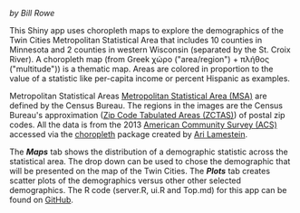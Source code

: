 *by Bill Rowe*

This Shiny app uses choropleth maps to explore the demographics of the Twin Cities Metropolitan Statistical Area that includes 10 counties in Minnesota and 2 counties in western Wisconsin (separated by the St. Croix River). A choropleth map (from Greek χώρο ("area/region") + πλήθος ("multitude")) is a thematic map.  Areas are colored in proportion to the value of a statistic like per-capita income or percent Hispanic as examples.

Metropolitan Statistical Areas [Metropolitan Statistical Area (MSA)](https://en.wikipedia.org/wiki/Metropolitan_statistical_area) are defined by the Census Bureau. The regions in the images are the Census Bureau's approximation ([Zip Code Tabulated Areas (ZCTAS)](https://www.census.gov/geo/reference/zctas.html)) of postal zip codes.  All the data is from the 2013 [American Community Survey (ACS)](http://www.census.gov/acs/www/) accessed via the [choropleth](https://cran.r-project.org/web/packages/choroplethr/choroplethr.pdf) package created by [Ari Lamestein](http://www.arilamstein.com/).

The ***Maps*** tab shows the distribution of a demographic statistic across the statistical area. The drop down can be used to chose the demographic that will be presented on the map of the Twin Cities.  The ***Plots*** tab creates scatter plots of the demographics versus other other selected demographics.  The R code (server.R, ui.R and Top.md) for this app can be found on [GitHub](https://github.com/wer61537/shiny_app).

